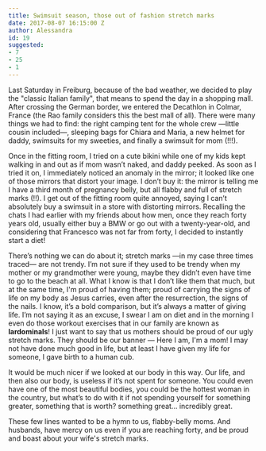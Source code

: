 ```yaml
---
title: Swimsuit season, those out of fashion stretch marks
date: 2017-08-07 16:15:00 Z
author: Alessandra
id: 19
suggested:
- 7
- 25
- 1
---
```


Last Saturday in Freiburg, because of the bad weather, we decided to play the "classic Italian family", that means to spend the day in a shopping mall. After crossing the German border, we entered the Decathlon in Colmar, France (the Rao family considers this the best mall of all). There were many things we had to find: the right camping tent for the whole crew —little cousin included—, sleeping bags for Chiara and Maria, a new helmet for daddy, swimsuits for my sweeties, and finally a swimsuit for mom (!!!).

Once in the fitting room, I tried on a cute bikini while one of my kids kept walking in and out as if mom wasn’t naked, and daddy peeked. As soon as I tried it on, I immediately noticed an anomaly in the mirror; it looked like one of those mirrors that distort your image. I don’t buy it: the mirror is telling me I have a third month of pregnancy belly, but all flabby and full of stretch marks (!!). I get out of the fitting room quite annoyed, saying I can’t absolutely buy a swimsuit in a store with distorting mirrors. Recalling the chats I had earlier with my friends about how men, once they reach forty years old, usually either buy a BMW or go out with a twenty-year-old, and considering that Francesco was not far from forty, I decided to instantly start a diet!

There’s nothing we can do about it; stretch marks —in my case three times traced— are not trendy. I’m not sure if they used to be trendy when my mother or my grandmother were young, maybe they didn’t even have time to go to the beach at all. What I know is that I don’t like them that much, but at the same time, I'm proud of having them; proud of carrying the signs of life on my body as Jesus carries, even after the resurrection, the signs of the nails. I know, it’s a bold comparison, but it’s always a matter of giving life. I’m not saying it as an excuse, I swear I am on diet and in the morning I even do those workout exercises that in our family are known as **lardominals**! I just want to say that us mothers should be proud of our ugly stretch marks. They should be our banner — Here I am, I'm a mom! I may not have done much good in life, but at least I have given my life for someone, I gave birth to a human cub.

It would be much nicer if we looked at our body in this way. Our life, and then also our body, is useless if it’s not spent for someone. You could even have one of the most beautiful bodies, you could be the hottest woman in the country, but what’s to do with it if not spending yourself for something greater, something that is worth? something great... incredibly great.

These few lines wanted to be a hymn to us, flabby-belly moms. And husbands, have mercy on us even if you are reaching forty, and be proud and boast about your wife's stretch marks.
